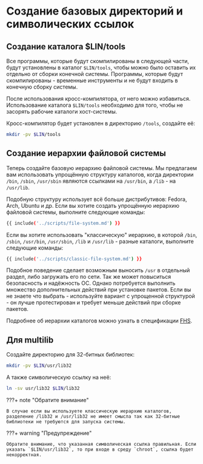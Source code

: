 # Создание базовых директорий и символических ссылок

## Создание каталога $LIN/tools

Все программы, которые будут скомпилированы в следующей части, будут установлены в каталог `$LIN/tools`, чтобы можно было оставить их отдельно от сборки конечной системы. Программы, которые будут скомпилированы - временные инструменты и не будут входить в конечную сборку системы.

После использования кросс-компилятора, от него можно избавиться. Использование каталога `$LIN/tools` необходимо для того, чтобы не засорять рабочие каталоги хост-системы.

Кросс-компилятор будет установлен в директорию `/tools`, создайте её:

```bash
mkdir -pv $LIN/tools
```

## Создание иерархии файловой системы

Теперь создайте базовую иерархию файловой системы. Мы предлагаем вам использовать упрощённую структуру каталогов, когда директории `/bin`, `/sbin`, `/usr/sbin` являются ссылками на `/usr/bin`, а `/lib` - на `/usr/lib`.

Подобную структуру использует всё больше дистрибутивов: Fedora, Arch, Ubuntu и др. Если вы хотите создать упрощённую иерархию файловой системы, выполните следующие команды:

```bash 
{{ include('../scripts/file-system.md') }}
```

Если вы хотите использовать "классическую" иерархию, в которой `/bin`, `/sbin`, `/usr/bin`, `/usr/sbin`, `/lib` и `/usr/lib` - разные каталоги, выполните следующие команды:

```bash 
{{ include('../scripts/classic-file-system.md') }}
```

Подобное поведение сделает возможным выносить `/usr` в отдельный раздел, либо загружать его по сети. Так же может повыситься безопасность и надёжность ОС. Однако потребуется выполнить множество дополнительных действий при установке пакетов. Если вы не знаете что выбрать - используйте вариант с упрощенной структурой - он лучше протестирован и требует меньше действий при сборке пакетов.

Подробнее об иерархии каталогов можно узнать в спецификации [FHS](https://refspecs.linuxfoundation.org/fhs.shtml).

## Для multilib

Создайте директорию для 32-битных библиотек:

```bash
mkdir -pv $LIN/usr/lib32
```

А также символическую ссылку на неё:

```bash
ln -sv usr/lib32 $LIN/lib32
```

???+ note "Обратите внимание"

	В случае если вы используете классическую иерархию каталогов, разделение /lib32 и /usr/lib32 не имеет смысла так как 32-битные библиотеки не требуются для запуска системы.

???+ warning "Предупреждение"
	
	Обратите внимание, что указанная символическая ссылка правильная. Если указать `$LIN/usr/lib32`, то при входе в среду `chroot`, ссылка будет некорректная.


